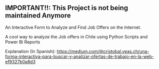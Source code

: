 ## IMPORTANT!!: This Project is not being maintained Anymore

An Interactive Form to Analyze and Find Job Offers on the Internet.

A cool way to analyze the Job offers in Chile using Python Scripts and Power Bi Reports

Explanation (In Spanish): https://medium.com/@cristobal.veas.ch/una-forma-interactiva-para-buscar-y-analizar-ofertas-de-trabajo-en-la-web-ef9327b0a8d3

